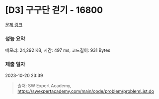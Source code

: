# [D3] 구구단 걷기 - 16800 

[문제 링크](https://swexpertacademy.com/main/code/problem/problemDetail.do?contestProbId=AYaf9W8afyMDFAQ9) 

### 성능 요약

메모리: 24,292 KB, 시간: 497 ms, 코드길이: 931 Bytes

### 제출 일자

2023-10-20 23:39



> 출처: SW Expert Academy, https://swexpertacademy.com/main/code/problem/problemList.do